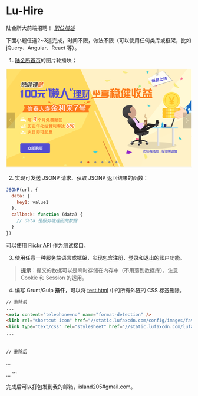 # Lu-Hire

陆金所大前端招聘！ *[职位描述](https://promo.lu.com/activity-pages/job-20150213/detail.html#box3)*

下面小题任选2~3道完成，时间不限，做法不限（可以使用任何类库或框架，比如 jQuery、Angular、React 等）。

1. [陆金所首页](https://www.lu.com/)的图片轮播块；

![slider](images/slider.png)

2. 实现可发送 JSONP 请求、获取 JSONP 返回结果的函数：

```javascript
JSONP(url, {
  data: {
    key1: value1
  },
  callback: function (data) {
    // data 是服务端返回的数据
  }
})
```

可以使用 [Flickr API](http://api.flickr.com/services/feeds/photos_public.gne?tags=cat&tagmode=any&format=json&jsoncallback=?) 作为测试接口。

3. 使用任意一种服务端语言或框架，实现包含注册、登录和退出的账户功能。

> **提示**：提交的数据可以是零时存储在内存中（不用落到数据库），注意 Cookie 和 Session 的运用。

4. 编写 Grunt/Gulp **插件**，可以将 [test.html](fixtures/test.html) 中的所有外链的 CSS 标签删除。

```html
// 删除前
...
<meta content="telephone=no" name="format-detection" />
<link rel="shortcut icon" href="//static.lufaxcdn.com/config/images/favicon-new.ico" />
<link type="text/css" rel="stylesheet" href="//static.lufaxcdn.com/lufax-public/base/base.1c52d4c1.css"/>
...


// 删除后
```
...
<meta content="telephone=no" name="format-detection" />
<link rel="shortcut icon" href="//static.lufaxcdn.com/config/images/favicon-new.ico" />
...
```

完成后可以打包发到我的邮箱，island205#gmail.com。
